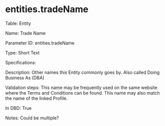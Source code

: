 # entities.tradeName

Table: Entity

Name: Trade Name

Parameter ID: entities.tradeName

Type: Short Text

Specifications: 

Description: Other names this Entity commonly goes by. Also called Doing Business As (DBA)

Validation steps: This name may be frequently used on the same website where the Terms and Conditions can be found. This name may also match the name of the linked Profile.

In DBD: True

Notes: Could be multiple?

